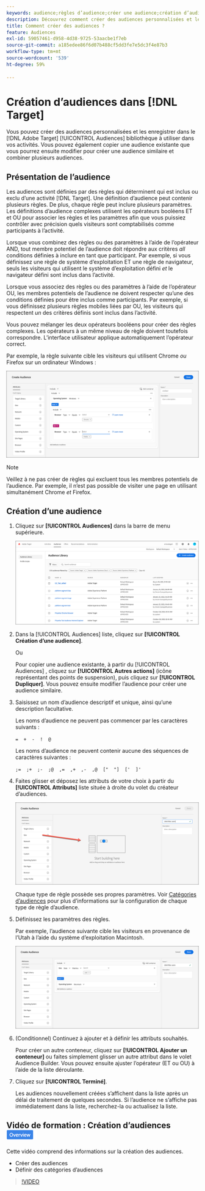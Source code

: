 ```yaml
---
keywords: audience;règles d’audience;créer une audience;création d’audience
description: Découvrez comment créer des audiences personnalisées et les enregistrer dans le [!DNL Adobe Target] [!UICONTROL Audiences] bibliothèque à utiliser dans les activités.
title: Comment créer des audiences ?
feature: Audiences
exl-id: 59057461-d958-4d38-9725-53aacbe1f7eb
source-git-commit: a185edee86f6d07b488cf5dd3fe7e5dc3f4e87b3
workflow-type: tm+mt
source-wordcount: '539'
ht-degree: 59%

---
```


# Création dʼaudiences dans [!DNL Target]

Vous pouvez créer des audiences personnalisées et les enregistrer dans le [!DNL Adobe Target] [!UICONTROL Audiences] bibliothèque à utiliser dans vos activités. Vous pouvez également copier une audience existante que vous pourrez ensuite modifier pour créer une audience similaire et combiner plusieurs audiences.

## Présentation de l’audience

Les audiences sont définies par des règles qui déterminent qui est inclus ou exclu d’une activité [!DNL Target]. Une définition d’audience peut contenir plusieurs règles. De plus, chaque règle peut inclure plusieurs paramètres. Les définitions d’audience complexes utilisent les opérateurs booléens ET et OU pour associer les règles et les paramètres afin que vous puissiez contrôler avec précision quels visiteurs sont comptabilisés comme participants à l’activité.

Lorsque vous combinez des règles ou des paramètres à l’aide de l’opérateur AND, tout membre potentiel de l’audience doit répondre aux critères *all* conditions définies à inclure en tant que participant. Par exemple, si vous définissez une règle de système d’exploitation ET une règle de navigateur, seuls les visiteurs qui utilisent le système d’exploitation défini *et* le navigateur défini sont inclus dans l’activité.

Lorsque vous associez des règles ou des paramètres à l’aide de l’opérateur OU, les membres potentiels de l’audience ne doivent respecter qu’une des conditions définies pour être inclus comme participants. Par exemple, si vous définissez plusieurs règles mobiles liées par OU, les visiteurs qui respectent *un* des critères définis sont inclus dans l’activité.

Vous pouvez mélanger les deux opérateurs booléens pour créer des règles complexes. Les opérateurs à un même niveau de règle doivent toutefois correspondre. L’interface utilisateur applique automatiquement l’opérateur correct.

Par exemple, la règle suivante cible les visiteurs qui utilisent Chrome *ou* Firefox sur un ordinateur Windows :

![Création d’une audience](assets/audience_create.png)

>[!NOTE]
>
>Veillez à ne pas créer de règles qui excluent tous les membres potentiels de l’audience. Par exemple, il n’est pas possible de visiter une page en utilisant simultanément Chrome *et* Firefox.

## Création d’une audience

1. Cliquez sur **[!UICONTROL Audiences]** dans la barre de menu supérieure.

   ![image audiences_list](assets/audiences_list.png)

1. Dans la [!UICONTROL Audiences] liste, cliquez sur **[!UICONTROL Création d’une audience]**.

   Ou

   Pour copier une audience existante, à partir du [!UICONTROL Audiences] , cliquez sur **[!UICONTROL Autres actions]** (icône représentant des points de suspension), puis cliquez sur **[!UICONTROL Dupliquer]**. Vous pouvez ensuite modifier l’audience pour créer une audience similaire.

1. Saisissez un nom d’audience descriptif et unique, ainsi qu’une description facultative.

   Les noms d’audience ne peuvent pas commencer par les caractères suivants :

   `=  +  -  !  @`

   Les noms d’audience ne peuvent contenir aucune des séquences de caractères suivantes :

   `;=  ;+  ;-  ;@  ,=  ,+  ,-  ,@  ["  "]  ['  ]'`

1. Faites glisser et déposez les attributs de votre choix à partir du **[!UICONTROL Attributs]** liste située à droite du volet du créateur d’audiences.

   ![Glisser-déposer des attributs](assets/drag-attribute.png)

   Chaque type de règle possède ses propres paramètres. Voir [Catégories d’audiences](/help/main/c-target/c-audiences/c-target-rules/target-rules.md#concept_E3A77E42F1644503A829B5107B20880D) pour plus d’informations sur la configuration de chaque type de règle d’audience.

1. Définissez les paramètres des règles.

   Par exemple, l’audience suivante cible les visiteurs en provenance de l’Utah à l’aide du système d’exploitation Macintosh.

   ![audience Utah/Macintosh](assets/adience-builder.png)

1. (Conditionnel) Continuez à ajouter et à définir les attributs souhaités.

   Pour créer un autre conteneur, cliquez sur **[!UICONTROL Ajouter un conteneur]** ou faites simplement glisser un autre attribut dans le volet Audience Builder. Vous pouvez ensuite ajuster l’opérateur (ET ou OU) à l’aide de la liste déroulante.

1. Cliquez sur **[!UICONTROL Terminé]**.

   Les audiences nouvellement créées s’affichent dans la liste après un délai de traitement de quelques secondes. Si l’audience ne s’affiche pas immédiatement dans la liste, recherchez-la ou actualisez la liste.

## Vidéo de formation : Création d’audiences ![Badge de présentation](/help/main/assets/overview.png)

Cette vidéo comprend des informations sur la création des audiences.

* Créer des audiences
* Définir des catégories d’audiences

>[!VIDEO](https://video.tv.adobe.com/v/17392)

